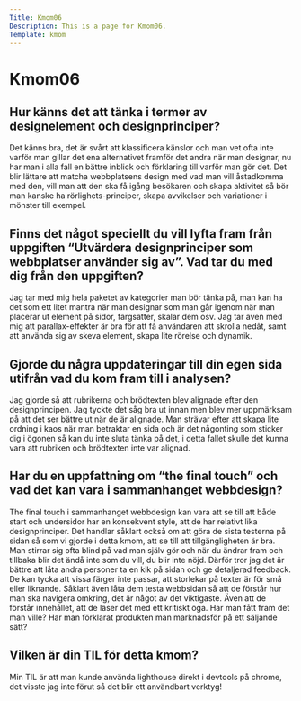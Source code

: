 ```yaml
---
Title: Kmom06
Description: This is a page for Kmom06.
Template: kmom
---
```


# Kmom06

<h2>Hur känns det att tänka i termer av designelement och designprinciper?</h2>
Det känns bra, det är svårt att klassificera känslor och man vet ofta inte varför man gillar det ena alternativet framför det andra när man designar, nu har man i alla fall en bättre inblick och förklaring till varför man gör det. Det blir lättare att matcha webbplatsens design med vad man vill åstadkomma med den, vill man att den ska få igång besökaren och skapa aktivitet så bör man kanske ha rörlighets-principer, skapa avvikelser och variationer i mönster till exempel.

<h2>Finns det något speciellt du vill lyfta fram från uppgiften “Utvärdera designprinciper som webbplatser använder sig av”. Vad tar du med dig från den uppgiften?</h2>
Jag tar med mig hela paketet av kategorier man bör tänka på, man kan ha det som ett litet mantra när man designar som man går igenom när man placerar ut element på sidor, färgsätter, skalar dem osv. Jag tar även med mig att parallax-effekter är bra för att få användaren att skrolla nedåt, samt att använda sig av skeva element, skapa lite rörelse och dynamik.

<h2>Gjorde du några uppdateringar till din egen sida utifrån vad du kom fram till i analysen?</h2>
Jag gjorde så att rubrikerna och brödtexten blev alignade efter den designprincipen. Jag tyckte det såg bra ut innan men blev mer uppmärksam på att det ser bättre ut när de är alignade. Man strävar efter att skapa lite ordning i kaos när man betraktar en sida och är det någonting som sticker dig i ögonen så kan du inte sluta tänka på det, i detta fallet skulle det kunna vara att rubriken och brödtexten inte var alignad.

<h2>Har du en uppfattning om “the final touch” och vad det kan vara i sammanhanget webbdesign?</h2>
The final touch i sammanhanget webbdesign kan vara att se till att både start och undersidor har en konsekvent style, att de har relativt lika designprinciper. Det handlar såklart också om att göra de sista testerna på sidan så som vi gjorde i detta kmom, att se till att tillgängligheten är bra. Man stirrar sig ofta blind på vad man själv gör och när du ändrar fram och tillbaka blir det ändå inte som du vill, du blir inte nöjd. Därför tror jag det är bättre att låta andra personer ta en kik på sidan och ge detaljerad feedback. De kan tycka att vissa färger inte passar, att storlekar på texter är för små eller liknande. Såklart även låta dem testa webbsidan så att de förstår hur man ska navigera omkring, det är något av det viktigaste. Även att de förstår innehållet, att de läser det med ett kritiskt öga. Har man fått fram det man ville? Har man förklarat produkten man marknadsför på ett säljande sätt?

<h2>Vilken är din TIL för detta kmom?</h2>
Min TIL är att man kunde använda lighthouse direkt i devtools på chrome, det visste jag inte förut så det blir ett användbart verktyg!
